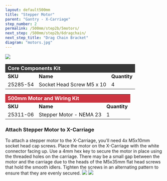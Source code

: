 ```yaml
---
layout: default500mm
title: "Stepper Motor"
parent: "Gantry - X-Carriage"
step_number: 2
permalink: /500mm/step2b/5motors/
next_step: /500mm/step2b/6dragchain/
next_step_title: "Drag Chain Bracket"
diagram: "motors.jpg"
---
```

<img src="../../step2/photo/jpfs_DSC2652.jpg">

<table>
  <tr>
    <td style="color:#fff;background: #383838" colspan="3">
      <b>Core Components Kit</b>
    </td>
  </tr>
  <tr>
    <td>
      <b>SKU</b>
    </td>
    <td>
      <b>Name</b>
    </td>
    <td>
      <b>Quantity</b>
    </td>
  </tr>
  <tr>
    <td>
      25285-54
    </td>
    <td>
      Socket Head Screw M5 x 10
    </td>
    <td>
      4
    </td>
  </tr>
</table>
<table>
  <tr>
    <td style="color:#fff;background: #CC3440" colspan="3">
      <b>500mm Motor and Wiring Kit</b>
    </td>
  </tr>
  <tr>
    <td>
      <b>SKU</b>
    </td>
    <td>
      <b>Name</b>
    </td>
    <td>
      <b>Quantity</b>
    </td>
  </tr>
  <tr>
    <td>
      25311-06
    </td>
    <td>
      Stepper Motor - NEMA 23
    </td>
    <td>
      1
    </td>
  </tr>
</table>

<h3>Attach Stepper Motor to X-Carriage</h3>

To attach a stepper motor to the X-Carriage, you'll need 4x M5x10mm socket head cap screws. Place the motor on the X-Carriage with the white connector facing up. Use a 4mm hex key to secure the motor in place using the threaded holes on the carriage. There may be a small gap between the motor and the carriage due to the heads of the M5x35mm flat head screws that hold the smooth idlers. Tighten the screws in an alternating pattern to ensure that they are evenly secured.
<img src="../../step2/photo/jpfs_DSC2649.jpg">
<img src="../../step2/photo/jpfs_DSC2650.jpg">

